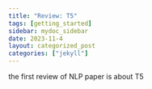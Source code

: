 ```yaml
---
title: "Review: T5"
tags: [getting_started]
sidebar: mydoc_sidebar
date: 2023-11-4
layout: categorized_post
categories: ["jekyll"]
---
```


the first review of NLP paper is about T5
